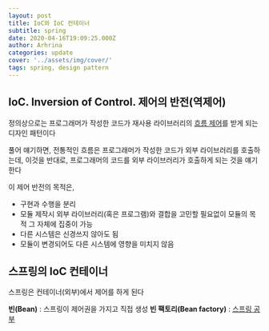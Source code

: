 ```yaml
---
layout: post
title: IoC와 IoC 컨테이너
subtitle: spring
date: 2020-04-16T19:09:25.000Z
author: Arhrina
categories: update
cover: '../assets/img/cover/'
tags: spring, design pattern
---
```


## IoC. Inversion of Control. 제어의 반전(역제어)

정의상으로는 프로그래머가 작성한 코드가 재사용 라이브러리의 <a href="https://ko.wikipedia.org/wiki/%ED%9D%90%EB%A6%84_%EC%A0%9C%EC%96%B4">흐름 제어</a>를 받게 되는 디자인 패턴이다

풀어 얘기하면, 전통적인 흐름은 프로그래머가 작성한 코드가 외부 라이브러리를 호출하는데, 이것을 반대로, 프로그래머의 코드를 외부 라이브러리가 호출하게 되는 것을 얘기한다

이 제어 반전의 목적은,

* 구현과 수행을 분리
* 모듈 제작시 외부 라이브러리(혹은 프로그램)와 결합을 고민할 필요없이 모듈의 목적 그 자체에 집중이 가능
* 다른 시스템은 신경쓰지 않아도 됨
* 모듈이 변경되어도 다른 시스템에 영향을 미치지 않음



## 스프링의 IoC 컨테이너

스프링은 컨테이너(외부)에서 제어를 하게 된다

<b>빈(Bean)</b> : 스프링이 제어권을 가지고 직접 생성
<b>빈 팩토리(Bean factory)</b> : 
<a href="https://js2prince.tistory.com/entry/Spring-IOC-%EC%BB%A8%ED%85%8C%EC%9D%B4%EB%84%88-%EB%9E%80"> 스프링 공부</a>